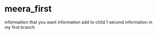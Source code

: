 # meera_first

informaition that you want
information add to child 1
second information in my first branch